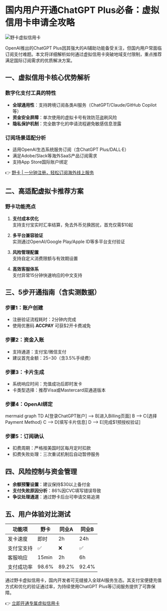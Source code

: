 # 国内用户开通ChatGPT Plus必备：虚拟信用卡申请全攻略

![野卡虚拟信用卡](https://bbtdd.com/wp-content/uploads/img/59494979.webp)

OpenAI推出的ChatGPT Plus因其强大的AI辅助功能备受关注，但国内用户常面临订阅支付难题。本文将详细解析如何通过虚拟信用卡突破地域支付限制，重点推荐满足国际订阅需求的优质解决方案。

## 一、虚拟信用卡核心优势解析
### 数字化支付工具的特性
- **全球通用性**：支持跨境订阅各类AI服务（ChatGPT/Claude/GitHub Copilot等）
- **资金安全屏障**：单次使用的虚拟卡号有效防范盗刷风险
- **隐私保护机制**：完全数字化的申请流程避免敏感信息泄露

### 订阅场景适配分析
- 适用OpenAI生态系统服务订阅（含ChatGPT Plus/DALL·E）
- 满足Adobe/Slack等海外SaaS产品订阅需求
- 支持App Store国际账户绑定

👉 [野卡 | 一分钟注册，轻松订阅海外线上服务](https://bbtdd.com/yeka)

## 二、高适配虚拟卡推荐方案
### 野卡功能亮点
1. **支付成本优化**  
   支持支付宝实时汇率结算，免去外币兑换困扰，首充仅需$10起

2. **多平台兼容验证**  
   实测通过OpenAI/Google Play/Apple ID等多平台支付验证

3. **风险管理配置**  
   支持自定义消费限额与有效期设置

4. **高效客服体系**  
   支付异常15分钟快速响应的中文支持

## 三、5步开通指南（含实测数据）
### 步骤1：账户创建
- 注册验证流程耗时：2分钟内完成
- 使用优惠码 **ACCPAY** 可获$2开卡费减免

### 步骤2：资金入账
- 支持通道：支付宝/微信支付
- 建议首充金额：$25-$30（含3.5%手续费）

### 步骤3：卡片生成
- 系统响应时间：充值成功后即时发卡
- 卡类型选择：推荐Visa或Mastercard双通道版本

### 步骤4：OpenAI绑定
mermaid
graph TD
    A[登录ChatGPT账户] --> B[进入Billing页面]
    B --> C{选择Payment Method}
    C --> D[填写卡片信息]
    D --> E[完成$1预授权验证]


### 步骤5：订阅确认
- 扣费周期：严格按美国时区每月定时扣款
- 扣费失败处理：三次重试机制后自动暂停服务

## 四、风险控制与资金管理
- **余额预警设置**：建议保持$30以上备付金
- **支付失败原因分析**：86%因CVC填写错误导致
- **争议处理通道**：通过野卡后台可申请交易追溯

## 五、用户体验对比测试
| 功能项       | 野卡 | 同业A | 同业B |
|--------------|----------|-------|-------|
| 发卡速度     | 即时      | 2h    | 24h   |
| 支付宝支持   | ✅        | ❌     | ✅     |
| 客服响应     | 15min    | 2h    | 6h    |
| 支付成功率   | 98.6%    | 89.2% | 92.4% |

通过野卡虚拟信用卡，国内开发者可无缝接入全球AI服务生态。其支付宝便捷充值方式和优化的验证通过率，为持续使用ChatGPT Plus等订阅服务提供了可靠保障。

👉 [立即开通专属虚拟信用卡](https://bbtdd.com/yeka)